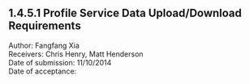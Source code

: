 1.4.5.1 Profile Service Data Upload/Download Requirements
------------------------------------------------------------------------------

Author: Fangfang Xia  
Receivers: Chris Henry, Matt Henderson  
Date of submission: 11/10/2014  
Date of acceptance:   


